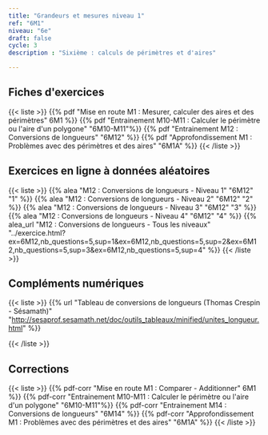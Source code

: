 ```yaml
---
title: "Grandeurs et mesures niveau 1"
ref: "6M1"
niveau: "6e"
draft: false
cycle: 3
description : "Sixième : calculs de périmètres et d'aires"

---
```


<h2 class="ui horizontal divider header">Fiches d'exercices</h2>


{{< liste >}}
	{{% pdf "Mise en route M1 : Mesurer, calculer des aires et des périmètres" 6M1 %}}
	{{% pdf "Entrainement M10-M11 : Calculer le périmètre ou l'aire d'un polygone" "6M10-M11"%}}
	{{% pdf "Entrainement M12 : Conversions de longueurs" "6M12" %}}
	{{% pdf "Approfondissement M1 : Problèmes avec des périmètres et des aires" "6M1A" %}}
{{< /liste >}}

<div class="ui hidden divider"></div>
<div class="ui hidden divider"></div>



<h2 class="ui horizontal divider header">Exercices en ligne à données aléatoires</h2>

{{< liste >}}
	{{% alea "M12 : Conversions de longueurs - Niveau 1" "6M12" "1" %}}
	{{% alea "M12 : Conversions de longueurs - Niveau 2" "6M12" "2" %}}
	{{% alea "M12 : Conversions de longueurs - Niveau 3" "6M12" "3" %}}
	{{% alea "M12 : Conversions de longueurs - Niveau 4" "6M12" "4" %}}
	{{% alea_url "M12 : Conversions de longueurs - Tous les niveaux" "../exercice.html?ex=6M12,nb_questions=5,sup=1&ex=6M12,nb_questions=5,sup=2&ex=6M12,nb_questions=5,sup=3&ex=6M12,nb_questions=5,sup=4" %}}
{{< /liste >}}

<div class="ui hidden divider"></div>
<div class="ui hidden divider"></div>

<h2 class="ui horizontal divider header">Compléments numériques</h2>

{{< liste >}}
	{{% url "Tableau de conversions de longueurs (Thomas Crespin - Sésamath)" "http://sesaprof.sesamath.net/doc/outils_tableaux/minified/unites_longueur.html" %}}



{{< /liste >}}

<div class="ui hidden divider"></div>
<div class="ui hidden divider"></div>
<h2 class="ui horizontal divider header">Corrections</h2>

{{< liste >}}
	{{% pdf-corr "Mise en route M1 : Comparer - Additionner" 6M1 %}}
	{{% pdf-corr "Entrainement M10-M11 : Calculer le périmètre ou l'aire d'un polygone" "6M10-M11"%}}
	{{% pdf-corr "Entrainement M14 : Conversions de longueurs" "6M14" %}}
	{{% pdf-corr "Approfondissement M1 : Problèmes avec des périmètres et des aires" "6M1A" %}}
{{< /liste >}}